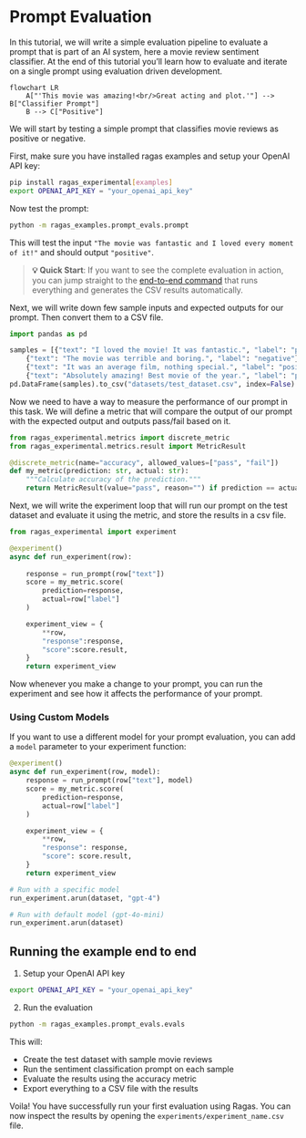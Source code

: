 # Prompt Evaluation

In this tutorial, we will write a simple evaluation pipeline to evaluate a prompt that is part of an AI system, here a movie review sentiment classifier. At the end of this tutorial you’ll learn how to evaluate and iterate on a single prompt using evaluation driven development. 

```mermaid
flowchart LR
    A["'This movie was amazing!<br/>Great acting and plot.'"] --> B["Classifier Prompt"]
    B --> C["Positive"]
```


We will start by testing a simple prompt that classifies movie reviews as positive or negative. 

First, make sure you have installed ragas examples and setup your OpenAI API key:

```bash
pip install ragas_experimental[examples]
export OPENAI_API_KEY = "your_openai_api_key"
```

Now test the prompt:

```bash
python -m ragas_examples.prompt_evals.prompt
```

This will test the input `"The movie was fantastic and I loved every moment of it!"` and should output `"positive"`.

> **💡 Quick Start**: If you want to see the complete evaluation in action, you can jump straight to the [end-to-end command](#running-the-example-end-to-end) that runs everything and generates the CSV results automatically.

Next, we will write down few sample inputs and expected outputs for our prompt. Then convert them to a CSV file. 

```python
import pandas as pd

samples = [{"text": "I loved the movie! It was fantastic.", "label": "positive"},
    {"text": "The movie was terrible and boring.", "label": "negative"},
    {"text": "It was an average film, nothing special.", "label": "positive"},
    {"text": "Absolutely amazing! Best movie of the year.", "label": "positive"}]
pd.DataFrame(samples).to_csv("datasets/test_dataset.csv", index=False)
```

Now we need to have a way to measure the performance of our prompt in this task. We will define a metric that will compare the output of our prompt with the expected output and outputs pass/fail based on it. 

```python
from ragas_experimental.metrics import discrete_metric
from ragas_experimental.metrics.result import MetricResult

@discrete_metric(name="accuracy", allowed_values=["pass", "fail"])
def my_metric(prediction: str, actual: str):
    """Calculate accuracy of the prediction."""
    return MetricResult(value="pass", reason="") if prediction == actual else MetricResult(value="fail", reason="")
```

Next, we will write the experiment loop that will run our prompt on the test dataset and evaluate it using the metric, and store the results in a csv file. 

```python
from ragas_experimental import experiment

@experiment()
async def run_experiment(row):
    
    response = run_prompt(row["text"])
    score = my_metric.score(
        prediction=response,
        actual=row["label"]
    )

    experiment_view = {
        **row,
        "response":response,
        "score":score.result,
    }
    return experiment_view
```

Now whenever you make a change to your prompt, you can run the experiment and see how it affects the performance of your prompt.

### Using Custom Models

If you want to use a different model for your prompt evaluation, you can add a `model` parameter to your experiment function:

```python
@experiment()
async def run_experiment(row, model):
    response = run_prompt(row["text"], model)
    score = my_metric.score(
        prediction=response,
        actual=row["label"]
    )

    experiment_view = {
        **row,
        "response": response,
        "score": score.result,
    }
    return experiment_view

# Run with a specific model
run_experiment.arun(dataset, "gpt-4")

# Run with default model (gpt-4o-mini)
run_experiment.arun(dataset)
``` 


## Running the example end to end

1. Setup your OpenAI API key
```bash
export OPENAI_API_KEY = "your_openai_api_key"
```
2. Run the evaluation
```bash
python -m ragas_examples.prompt_evals.evals
```

This will:

- Create the test dataset with sample movie reviews
- Run the sentiment classification prompt on each sample  
- Evaluate the results using the accuracy metric
- Export everything to a CSV file with the results

Voila! You have successfully run your first evaluation using Ragas. You can now inspect the results by opening the `experiments/experiment_name.csv` file.